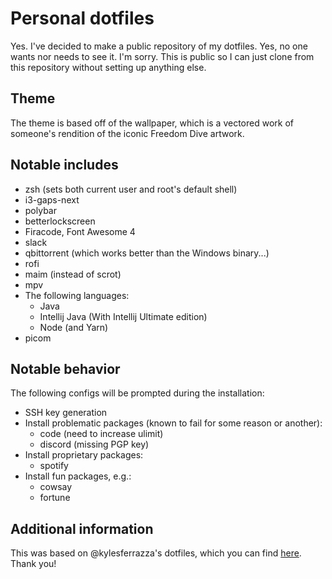 # Personal dotfiles

Yes. I've decided to make a public repository of my dotfiles. Yes, no one wants
nor needs to see it. I'm sorry. This is public so I can just clone from this
repository without setting up anything else.

## Theme
The theme is based off of the wallpaper, which is a vectored work of someone's rendition of the iconic Freedom Dive artwork.

## Notable includes
- zsh (sets both current user and root's default shell)
- i3-gaps-next
- polybar
- betterlockscreen
- Firacode, Font Awesome 4
- slack
- qbittorrent (which works better than the Windows binary...)
- rofi
- maim (instead of scrot)
- mpv
- The following languages:
  - Java
  - Intellij Java (With Intellij Ultimate edition)
  - Node (and Yarn)
- picom

## Notable behavior
The following configs will be prompted during the installation:
- SSH key generation
- Install problematic packages (known to fail for some reason or another):
  - code (need to increase ulimit)
  - discord (missing PGP key)
- Install proprietary packages:
  - spotify
- Install fun packages, e.g.:
  - cowsay
  - fortune

## Additional information
This was based on @kylesferrazza's dotfiles, which you can find [here][kyle].
Thank you!

[kyle]: https://github.com/kylesferrazza/dot
